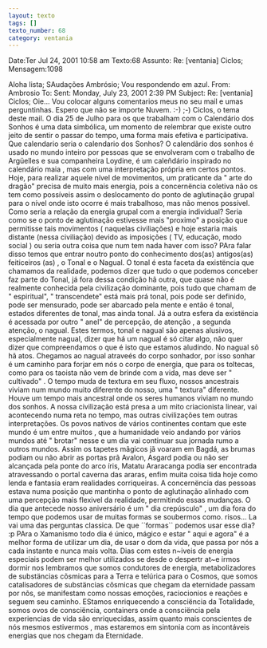 ```yaml
---
layout: texto
tags: []
texto_number: 68
category: ventania
---
```

Date:Ter Jul 24, 2001 10:58 am
Texto:68
Assunto: Re: [ventania] Ciclos;
Mensagem:1098

Aloha lista; 
SAudações Ambrósio; 
Vou respondendo em azul. 
From: Ambrosio To:  Sent: Monday, July 23, 2001 2:39 PM Subject: Re: [ventania] Ciclos; 
Oie... Vou colocar alguns comentarios meus no seu mail e umas perguntinhas. Espero que não se importe Nuvem. :-) 
;-) 
Ciclos, o tema deste mail. 
O dia 25 de Julho para os que trabalham com o Calendário dos Sonhos é uma data simbólica, um momento de relembrar que existe outro jeito de sentir o passar do tempo, uma forma mais efetiva e participativa. 
 Que calendario seria o calendario dos Sonhos? 
O calendãrio dos sonhos é usado no mundo inteiro por pessoas que se envolveram com o trabalho de Argüelles e sua companheira Loydine, é um caleñdário inspirado no calendário maia , mas com uma interpretação própria em certos pontos. 
Hoje, para realizar aquele nível de movimentos, um praticante da " arte do dragão" precisa de muito mais energia, pois a concernëncia coletiva não os tem como possíveis assim o deslocamento do ponto de aglutinação grupal para o nível onde isto ocorre é mais trabalhoso, mas não menos possível. 
 Como seria a relação da energia grupal com a energia individual? Seria como se o ponto de aglutinação estivesse mais "proximo" a posição que permitisse tais movimentos ( naquelas civiliações) e hoje estaria mais distante (nessa civiliação) devido as imposições ( TV, educação, modo social ) ou seria outra coisa que num tem nada haver com isso? 
PAra falar disso temos que entrar noutro ponto do conhecimento dos(as) antigos(as) feiticeiros (as) , o Tonal e o Nagual. 
O tonal é esta faceta da existëncia que chamamos da realidade, podemos dizer que tudo o que podemos conceber faz parte do Tonal, já fora dessa condição hã outra, que quase não é realmente conhecida pela civilização dominante, pois tudo que chamam de " espiritual", " transcendete" está mais prá tonal, pois pode ser definido, pode ser mensurado, pode ser abarcado pela mente e então é tonal, estados diferentes de tonal, mas ainda tonal. 
Já a outra esfera da existëncia é acessada por outro " anel" de percepção, de atenção , a segunda atenção, o nagual. 
Estes termos, tonal e nagual são apenas alusivos, especialmente nagual, dizer que há um nagual é só citar algo, não quer dizer que compreendamos o que é isto que estamos aludindo. 
No nagual sõ hã atos. 
Chegamos ao nagual atraveés do corpo sonhador, por isso sonhar é um caminho para forjar em nós o corpo de energia, que para os toltecas, como para os taoista não vem de brinde com a vida, mas deve ser " cultivado" . 
O tempo muda de textura em seu fluxo, nossos ancestrais viviam num mundo muito diferente do nosso, uma " textura" diferente. 
Houve um tempo mais ancestral onde os seres humanos viviam no mundo dos sonhos. 
A nossa civilização está presa a um mito criacionista linear, vai acontecendo numa reta no tempo, mas outras civilizações tem outras interpretações. 
Os povos nativos de vários continentes contam que este mundo é um entre muitos , que a humanidade veio andando por vários mundos até " brotar" nesse e um dia vai continuar sua jornada rumo a outros mundos. 
Assim os tapetes mãgicos jã voaram em Bagdá, as brumas podiam ou não abrir as portas prã Avalon, Asgard podia ou não ser alcançada pela ponte do arco íris, Matatu Araracanga podia ser encontrada atravessando o portal caverna das araras, enfim muita coisa tida hoje como lenda e fantasia eram realidades corriqueiras. 
A concernëncia das pessoas estava numa posição que mantinha o ponto de aglutinação alinhado com uma percepção mais flexivel da realidade, permitindo essas mudanças. 
O dia que antecede nosso aniversário é um " dia crepúsculo" , um dia fora do tempo que podemos usar de muitas formas se soubermos como. 
risos... La vai uma das perguntas classica. De que ´´formas`` podemos usar esse dia? :p 
PAra o Xamanismo todo dia é único, mágico e estar " aqui e agora" é a melhor forma de utilizar um dia, de usar o dom da vida, que passa por nós a cada instante e nunca mais volta. 
Dias com estes n~iveis de energia especiais podem ser melhor utilizados se desde o despertr at~e irmos dormir nos lembramos que somos condutores de energia, metabolizadores de substäncias cõsmicas para a Terra e telúrica para o Cosmos, que somos catalisadores de substäncias cõsmicas que chegam da eternidade passam por nõs, se manifestam como nossas emoções, raciocionios e reações e seguem seu caminho. 
EStamos enriquecendo a consciëncia da Totalidade, somos ovos de consciëncia, containers onde a consciëncia pela experiencias de vida são enriquecidas, assim quanto mais conscientes de nós mesmos estivermos , mas estaremos em sintonia com as incontáveis energias que nos chegam da Eternidade.